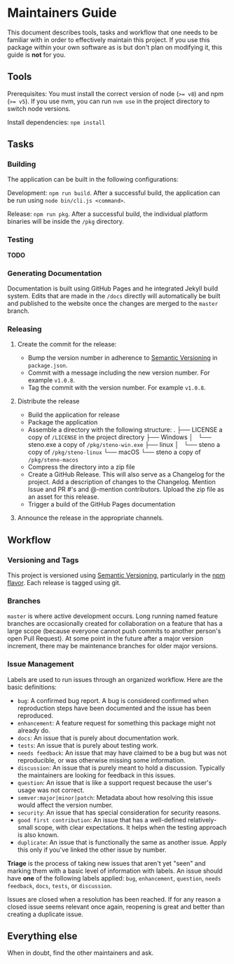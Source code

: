 # Maintainers Guide

This document describes tools, tasks and workflow that one needs to be familiar with in order to effectively maintain
this project. If you use this package within your own software as is but don't plan on modifying it, this guide is
**not** for you.

## Tools

Prerequisites: You must install the correct version of node (`>= v8`) and npm (`>= v5`). If you use nvm, you can run
`nvm use` in the project directory to switch node versions.

Install dependencies: `npm install`

## Tasks

### Building

The application can be built in the following configurations:

Development: `npm run build`. After a successful build, the application can be run using `node bin/cli.js <command>`.

Release: `npm run pkg`. After a successful build, the individual platform binaries will be inside the `/pkg` directory.

### Testing

**TODO**

### Generating Documentation

Documentation is built using GitHub Pages and he integrated Jekyll build system. Edits that are made in the `/docs`
directly will automatically be built and published to the website once the changes are merged to the `master` branch.

### Releasing

1.  Create the commit for the release:
    *  Bump the version number in adherence to [Semantic Versioning](http://semver.org/) in `package.json`.
    *  Commit with a message including the new version number. For example `v1.0.8`.
    *  Tag the commit with the version number. For example `v1.0.8`.

2.  Distribute the release
    *  Build the application for release
    *  Package the application
      -  Assemble a directory with the following structure:
          .
          ├── LICENSE         a copy of `/LICENSE` in the project directory
          ├── Windows
          │   └── steno.exe   a copy of `/pkg/steno-win.exe`
          ├── linux
          │   └── steno       a copy of `/pkg/steno-linux`
          └── macOS
              └── steno       a copy of `/pkg/steno-macos`
      -  Compress the directory into a zip file
    *  Create a GitHub Release. This will also serve as a Changelog for the project. Add a
       description of changes to the Changelog. Mention Issue and PR #'s and @-mention
       contributors. Upload the zip file as an asset for this release.
    *  Trigger a build of the GitHub Pages documentation

3.  Announce the release in the appropriate channels.

## Workflow

### Versioning and Tags

This project is versioned using [Semantic Versioning](http://semver.org/), particularly in the
[npm flavor](https://docs.npmjs.com/getting-started/semantic-versioning). Each release is tagged
using git.

### Branches

`master` is where active development occurs. Long running named feature branches are occasionally
created for collaboration on a feature that has a large scope (because everyone cannot push commits
to another person's open Pull Request). At some point in the future after a major version increment,
there may be maintenance branches for older major versions.

### Issue Management

Labels are used to run issues through an organized workflow. Here are the basic definitions:

*  `bug`: A confirmed bug report. A bug is considered confirmed when reproduction steps have been
   documented and the issue has been reproduced.
*  `enhancement`: A feature request for something this package might not already do.
*  `docs`: An issue that is purely about documentation work.
*  `tests`: An issue that is purely about testing work.
*  `needs feedback`: An issue that may have claimed to be a bug but was not reproducible, or was otherwise missing some information.
*  `discussion`: An issue that is purely meant to hold a discussion. Typically the maintainers are looking for feedback in this issues.
*  `question`: An issue that is like a support request because the user's usage was not correct.
*  `semver:major|minor|patch`: Metadata about how resolving this issue would affect the version number.
*  `security`: An issue that has special consideration for security reasons.
*  `good first contribution`: An issue that has a well-defined relatively-small scope, with clear expectations. It helps when the testing approach is also known.
*  `duplicate`: An issue that is functionally the same as another issue. Apply this only if you've linked the other issue by number.

**Triage** is the process of taking new issues that aren't yet "seen" and marking them with a basic
level of information with labels. An issue should have **one** of the following labels applied:
`bug`, `enhancement`, `question`, `needs feedback`, `docs`, `tests`, or `discussion`.

Issues are closed when a resolution has been reached. If for any reason a closed issue seems
relevant once again, reopening is great and better than creating a duplicate issue.

## Everything else

When in doubt, find the other maintainers and ask.

